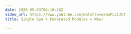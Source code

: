```yaml
---
date: 2020-05-03T06:10:26Z
video_url: https://www.youtube.com/watch?v=wxnwPLLIJCY
title: Single Spa + Federated Modules = Wow!

---
```

